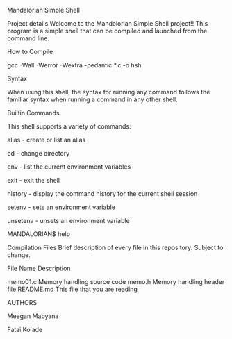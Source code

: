 Mandalorian Simple Shell


Project details
Welcome to the Mandalorian Simple Shell project!! This program is a simple shell that can be compiled and launched from the command line.

How to Compile

gcc -Wall -Werror -Wextra -pedantic *.c -o hsh

Syntax

When using this shell, the syntax for running any command follows the familiar syntax when running a command in any other shell.

Builtin Commands

This shell supports a variety of commands:

alias - create or list an alias

cd - change directory

env - list the current environment variables

exit - exit the shell

history - display the command history for the current shell session

setenv - sets an environment variable

unsetenv - unsets an environment variable

MANDALORIAN$ help <builtin command>
        
Compilation
Files
Brief description of every file in this repository. Subject to change.

File Name               	Description

memo01.c	               Memory handling source code
memo.h	                       Memory handling header file
README.md	               This file that you are reading

AUTHORS
        
Meegan Mabyana
        
Fatai Kolade
